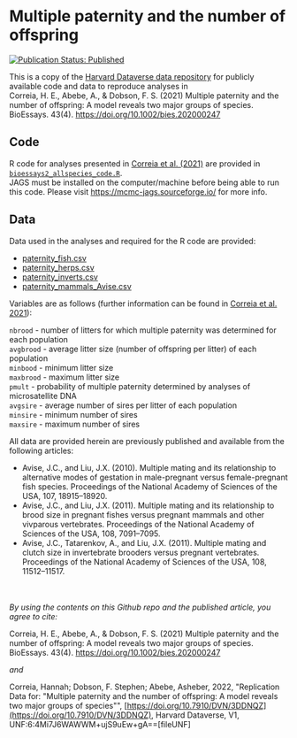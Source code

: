 <!--- Readme for Correia et al. 2021 in BioEssays --->
# Multiple paternity and the number of offspring
[![Publication Status: Published](https://img.shields.io/badge/Publication%20Status-Published-success)](https://doi.org/10.1002/bies.202000247)

This is a copy of the [Harvard Dataverse data repository](https://doi.org/10.7910/DVN/3DDNQZ) for publicly available code and data to reproduce analyses in  
Correia, H. E., Abebe, A., & Dobson, F. S. (2021) Multiple paternity and the number of offspring: A model reveals two major groups of species. BioEssays. 43(4). https://doi.org/10.1002/bies.202000247  

## Code
R code for analyses presented in [Correia et al. (2021)](https://doi.org/10.1002/bies.202000247) are provided in [`bioessays2_allspecies_code.R`](bioessays2_allspecies_code.R).  
JAGS must be installed on the computer/machine before being able to run this code. Please visit https://mcmc-jags.sourceforge.io/ for more info.

## Data
Data used in the analyses and required for the R code are provided:  
- [paternity_fish.csv](paternity_fish.csv)  
- [paternity_herps.csv](paternity_herps.csv)  
- [paternity_inverts.csv](paternity_inverts.csv)  
- [paternity_mammals_Avise.csv](paternity_mammals_Avise.csv)  

Variables are as follows (further information can be found in [Correia et al. 2021](https://doi.org/10.1002/bies.202000247)):  

`nbrood` - number of litters for which multiple paternity was determined for each population  
`avgbrood` - average litter size (number of offspring per litter) of each population  
`minbood` - minimum litter size  
`maxbrood` - maximum litter size  
`pmult` - probability of multiple paternity determined by analyses of microsatellite DNA  
`avgsire` - average number of sires per litter of each population  
`minsire` - minimum number of sires  
`maxsire` - maximum number of sires  


All data are provided herein are previously published and available from the following articles:  
- Avise, J.C., and Liu, J.X. (2010). Multiple mating and its relationship to alternative modes of gestation in male-pregnant versus female-pregnant fish species. Proceedings of the National Academy of Sciences of the USA, 107, 18915–18920.  
- Avise, J.C., and Liu, J.X. (2011). Multiple mating and its relationship to brood size in pregnant fishes versus pregnant mammals and other vivparous vertebrates. Proceedings of the National Academy of Sciences of the USA, 108, 7091–7095.  
- Avise, J.C., Tatarenkov, A., and Liu, J.X. (2011). Multiple mating and clutch size in invertebrate brooders versus pregnant vertebrates. Proceedings of the National Academy of Sciences of the USA, 108, 11512–11517.  

\
\
_By using the contents on this Github repo and the published article, you agree to cite:_

Correia, H. E., Abebe, A., & Dobson, F. S. (2021) Multiple paternity and the number of offspring: A model reveals two major groups of species. BioEssays. 43(4). https://doi.org/10.1002/bies.202000247

_and_

Correia, Hannah; Dobson, F. Stephen; Abebe, Asheber, 2022, "Replication Data for: "Multiple paternity and the number of offspring: A model reveals two major groups of species"", [https://doi.org/10.7910/DVN/3DDNQZ](https://doi.org/10.7910/DVN/3DDNQZ), Harvard Dataverse, V1, UNF:6:4Mi7J6WAWWM+ujS9uEw+gA==[fileUNF] 
